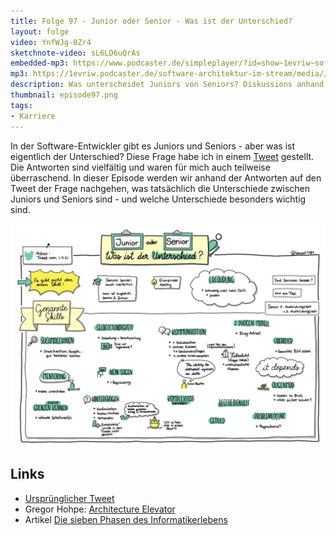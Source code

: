 ```yaml
---
title: Folge 97 - Junior oder Senior - Was ist der Unterschied?
layout: folge
video: YnfWJg-0Zr4
sketchnote-video: sL6LD6uQrAs
embedded-mp3: https://www.podcaster.de/simpleplayer/?id=show~1evriw~software-architektur-im-stream~pod-43f18da7ce754bf99e4cba20c8&v=1641731621
mp3: https://1evriw.podcaster.de/software-architektur-im-stream/media/JuniorSeniorWasIstDerUnterschied.mp3
description: Was unterscheidet Juniors von Seniors? Diskussions anhand der Reaktionen auf einen Tweets
thumbnail: episode97.png
tags:
- Karriere
---
```


In der Software-Entwickler gibt es Juniors und Seniors - aber was ist
eigentlich der Unterschied? Diese Frage habe ich in einem
[Tweet](https://twitter.com/ewolff/status/1455177337159434241)
gestellt. Die Antworten sind vielfältig und waren für mich auch
teilweise überraschend. In dieser Episode werden wir anhand der
Antworten auf den Tweet der Frage nachgehen, was tatsächlich die
Unterschiede zwischen Juniors und Seniors sind - und welche
Unterschiede besonders wichtig sind.

![Sketchnotes](/sketchnotes/folge97.jpg)

## Links

* [Ursprünglicher Tweet](https://twitter.com/ewolff/status/1455177337159434241)
* Gregor Hohpe: [Architecture Elevator](https://architectelevator.com/)
* Artikel [Die sieben Phasen des Informatikerlebens](https://www.computerwoche.de/a/vom-naiven-entwickler-zum-abgebruehten-projektleiter,2362958)
